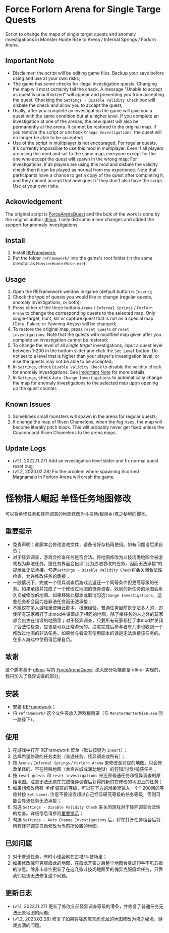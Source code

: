 # Force Forlorn Arena for Single Targe Quests

Script to change the maps of single target quests and anomaly investigations in Monster Hunte Rise to Arena / Infernal Springs / Forlorn Arena.

## Important Note

- Disclaimer: the script will be editing game files. Backup your save before using and use at your own risks;
- The game has some checks for illegal investigation quests. Changing the map will most certainly fail the check. A message "Unable to accept as quest is unauthorized" will appear and preventing you from accepting the quest. Checking the `Settings - Disable Validity Check` box will disbale the check and allow you to accept the quest;
- Usally, after you complete an investigation the game will give you a quest with the same condition but at a higher level. If you complete an investigation at one of the arenas, the new quest will also be permanently at the arena. It cannot be restored to the original map. If you remove the script or uncheck `Change Investigations`, the quest will no longer be able to be accepted;
- Use of the script in multiplayer is not encouraged. For regular quests, it's currently impossible to use this mod in multiplayer. Even if all players are using this mod and set to the same map, everyone except for the one who accept the quest will spawn in the wrong map; For investigations, if all players are using this mod and disbale the validity check then it can be played as normal from my experience. Note that participants have a chance to get a copy of the quest after completing it, and they cannot accept that new quest if they don't also have the script. Use at your own risks.

## Ackowledgement

The original script is [ForceArenaQuest](https://www.nexusmods.com/monsterhunterrise/mods/265) and the bulk of the work is done by the original author [dtlnor](https://github.com/dtlnor). I only did some minor changes and added the support for anomaly investigations.

## Install

1. Install [REFramework](https://www.nexusmods.com/monsterhunterrise/mods/26); 
2. Put the folder `reframework/` into the game's root folder (in the same director as `MonsterHunterRise.exe`).

## Usage

1. Open the REFramework window in-game (default button is `Insert`);
2. Check the type of quests you would like to change (regular quests, anomaly investigations, or both);
3. Press either of the three buttons `Arena` / `Infernal Springs` / `Forlorn Arena` to change the corresponding quests to the selected map. Only single-target, hunt, kill or capture quest that is not on a special map (Coral Palace or Yawning Abyss) will be changed;
4. To restore the original map, press `reset quests` or `reset investigations`. Note that the quests with modified map given after you complete an investigation cannot be restored;
5. To change the level of all _single target_ investigations, input a quest level between 1-200 in the bottom slider and click the `Set Level` button. Do not set to a level that is higher than your player's investigation level, or else the quests may not be able to be accepted;
6. In `Settings`, check `Disable Validity Check` to disable the validity check for anomaly investigations. See [Important Note](#important-note) for more details;
7. In `Settings`, check `Auto Change Investigations` to automatically change the map for anomaly investigations to the selected map upon opening up the quest counter.

## Known Issues

1. Sometimes small monsters will spawn in the arena for regular quests;
2. If change the map of Risen Chameleos, when the fog rises, the map will become literally pitch black. This will probably never get fixed unless the Capcom add Risen Chameleos to the arena maps.

## Update Logs

- (v1.1, 2022.11.27) Add an investigation level slider and fix normal quest reset bug;
- (v1.2, 2023.02.28) Fix the problem where spawning Scorned Magnamalo in Forlorn Arena will crash the game.

# 怪物猎人崛起 单怪任务地图修改

可以将单怪任务和怪异调查的地图修改为斗技场/狱泉乡/塔之秘境的脚本。

## 重要提示

- 免责声明：此脚本会修改游戏文件，请备份好存档再使用。如有问题请后果自负；
- 对于怪异调查，游戏会检查任务是否合法。将地图修改为斗技场类地图会被游戏视为非法任务，接任务界面会出现”此为违法篡改的任务，因而无法承接“的提示且无法承接。勾选`Settings - Disable Validity Check`将会关闭合法性检查，允许修改任务的承接；
- 一般情况下，完成一个怪异调查后游戏会返还一个同等条件但更高等级的任务。如果承接并完成了一个修改过地图的怪异调查，收到的新任务的地图会永久变成修改的地图。如果移除此脚本或取消勾选`Change Investigations`，这些任务都会因为是非法任务而无法承接；
- 不建议在多人游戏里使用此脚本。根据经验，普通任务目前是无法多人的，即使所有玩家都打了本mod并设置成了相同的地图，除了接任务的人之外的玩家都会出生在错误的地图里；对于怪异调查，只要所有玩家都打了本mod并关闭了合法性检查，应该是可以正常游玩的。注意完成后参与者有几率也收到一个修改过地图的非法任务，如果参与者没有使用脚本的话是无法承接该任务的。在多人游戏中使用请后果自负。

## 致谢

这个脚本基于 [dtlnor](https://github.com/dtlnor) 写的 [ForceArenaQuest](https://www.nexusmods.com/monsterhunterrise/mods/265). 绝大部分功能都是 dtlnor 实现的，我只加入了怪异调查的部分。

## 安装

- 安装 [REFramework](https://www.nexusmods.com/monsterhunterrise/mods/26)；
- 将 `reframework/` 这个文件夹放入游戏根目录（与 `MonsterHunterRise.exe` 同一路径下）。

## 使用

1. 在游戏中打开 REFramework 菜单（默认按键为 `insert`）；
2. 选择希望修改的任务类别（普通任务、怪异调查或所有）；
3. 按 `Arena` / `Infernal Springs` / `Forlorn Arena` 来修改至对应的地图。只会修改单怪的、不在特殊地图（龙宫古城或渊劫地狱）的狩猎/讨伐/捕获任务；
4. 按 `reset quests` 和 `reset investigations` 来还原普通任务和怪异调查的原始地图。注意无法还原在完成怪异调查后获得的新的在修改的地图上的任务；
5. 如果想修改所有 _单怪_ 调查的等级，可以在下方的滑条里输入一个1-200间的等级并按 `Set Level`. 注意不要设置超过自己怪异研究等级的任务等级，否则可能会导致任务无法承接；
6. 勾选 `Settings - Disable Validity Check` 来关闭游戏对于怪异调查合法性的检查。详细信息请参阅[重要提示](#重要提示)；
7. 勾选 `Settings - Auto Change Investigations` 后，将在打开任务柜台后将所有怪异调查自动修改为当前所设置的地图。

## 已知问题

1. 对于普通任务，有时小怪会刷在古塔/斗技场里；
2. 如果修改傀异克服霞龙的地图，在霞龙开雾之后整个地图会变成伸手不见五指的漆黑。除非卡普空更新了在这几张斗技场地图里的傀异克服霞龙任务，只靠我们应该无法修复这个问题。

## 更新日志

- (v1.1, 2022.11.27) 更新了修改全部怪异调查等级的滑条，并修复了普通任务无法还原地图的问题;
- (v1.2, 2023.02.28) 修复了如果将嗟怨震天怨虎龙的地图修改为塔之秘境，游戏崩溃的问题。
